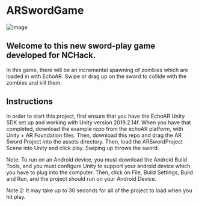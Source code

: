 # ARSwordGame

![image](https://user-images.githubusercontent.com/35787705/111922195-7e962b00-8a66-11eb-816d-3b8b9863151d.png)

## Welcome to this new sword-play game developed for NCHack.

In this game, there will be an incremental spawning of zombies which are loaded in with EchoAR. Swipe or drag up on the sword to collide with the zombies and kill them.

## Instructions
In order to start this project, first ensure that you have the EchoAR Unity SDK set up and working with Unity version 2019.2.14f. When you have that completed, download the example repo from the echoAR platform, with Unity + AR Foundation files. Then, download this repo and drag the AR Sword Project into the assets directory. Then, load the ARSwordProject Scene into Unity and click play. Swiping up throws the sword. 

Note: To run on an Android device, you must download the Android Build Tools, and you must configure Unity to support your android device which you have to plug into the computer. Then, click on File, Build Settings, Build and Run, and the project should run on your Android Device.

Note 2: It may take up to 30 seconds for all of the project to load when you hit play.
